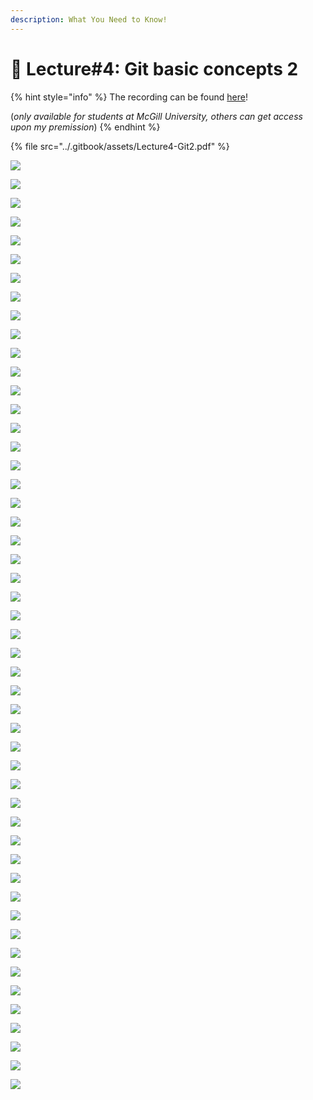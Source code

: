 ```yaml
---
description: What You Need to Know!
---
```


# 🙏 Lecture#4: Git basic concepts 2

{% hint style="info" %}
The recording can be found [here](https://mcgill-my.sharepoint.com/:v:/g/personal/majid\_babaei\_mcgill\_ca/EdAs0k9jY\_VKtNewluH2TacBpYqLejN8K0QULDUbmXrF5A?e=OqIuas)!

(_only available for students at McGill University, others can get access upon my premission_)
{% endhint %}

{% file src="../.gitbook/assets/Lecture4-Git2.pdf" %}

![](../.gitbook/assets/image.png)

![](<../.gitbook/assets/image (1).png>)

![](<../.gitbook/assets/image (2).png>)

![](<../.gitbook/assets/image (3).png>)

![](<../.gitbook/assets/image (4).png>)

![](<../.gitbook/assets/image (5).png>)

![](<../.gitbook/assets/image (6).png>)

![](<../.gitbook/assets/image (7).png>)

![](<../.gitbook/assets/image (9).png>)

![](<../.gitbook/assets/image (10).png>)

![](<../.gitbook/assets/image (11).png>)

![](<../.gitbook/assets/image (12).png>)

![](<../.gitbook/assets/image (13).png>)

![](<../.gitbook/assets/image (14).png>)

![](<../.gitbook/assets/image (15).png>)

![](<../.gitbook/assets/image (16).png>)

![](<../.gitbook/assets/image (17).png>)

![](<../.gitbook/assets/image (18).png>)

![](<../.gitbook/assets/image (19).png>)

![](<../.gitbook/assets/image (20).png>)

![](<../.gitbook/assets/image (21).png>)

![](<../.gitbook/assets/image (22).png>)

![](<../.gitbook/assets/image (23).png>)

![](<../.gitbook/assets/image (24).png>)

![](<../.gitbook/assets/image (25).png>)

![](<../.gitbook/assets/image (26).png>)

![](<../.gitbook/assets/image (27).png>)

![](<../.gitbook/assets/image (28).png>)

![](<../.gitbook/assets/image (29).png>)

![](<../.gitbook/assets/image (30).png>)

![](<../.gitbook/assets/image (31).png>)

![](<../.gitbook/assets/image (32).png>)

![](<../.gitbook/assets/image (33).png>)

![](<../.gitbook/assets/image (34).png>)

![](<../.gitbook/assets/image (35).png>)

![](<../.gitbook/assets/image (36).png>)

![](<../.gitbook/assets/image (37).png>)

![](<../.gitbook/assets/image (38).png>)

![](<../.gitbook/assets/image (39).png>)

![](<../.gitbook/assets/image (40).png>)

![](<../.gitbook/assets/image (41).png>)

![](<../.gitbook/assets/image (42).png>)

![](<../.gitbook/assets/image (43).png>)

![](<../.gitbook/assets/image (44).png>)

![](<../.gitbook/assets/image (45).png>)

![](<../.gitbook/assets/image (46).png>)

![](<../.gitbook/assets/image (47).png>)

![](<../.gitbook/assets/image (48).png>)

![](<../.gitbook/assets/image (49).png>)

![](<../.gitbook/assets/image (50).png>)









